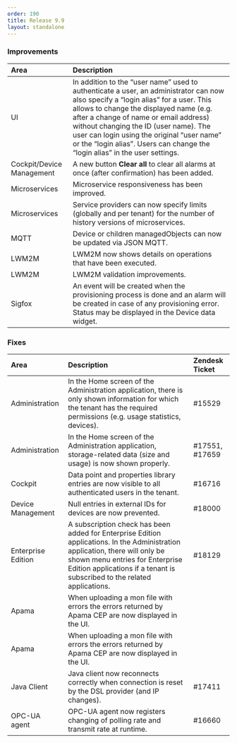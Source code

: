 ```yaml
---
order: 190
title: Release 9.9
layout: standalone
---
```


### Improvements

|Area|Description|
|:---|:---|
|UI|In addition to the “user name” used to authenticate a user, an administrator can now also specify  a “login alias” for a user. This allows to change the displayed name (e.g. after a change of name or email address) without changing the ID (user name).  The user can login using the original “user name” or the “login alias”. Users can change the “login alias” in the user settings.|
|Cockpit/Device Management|A new button **Clear all** to clear all alarms at once (after confirmation) has been added.|
|Microservices|Microservice responsiveness has been improved.|
|Microservices|Service providers can now specify limits (globally and per tenant) for the number of history versions of microservices.|
|MQTT|Device or children managedObjects can now be updated via JSON MQTT.
|LWM2M|LWM2M now shows details on operations that have been executed.|
|LWM2M|LWM2M validation improvements.|
|Sigfox|An event will be created when the provisioning process is done and an alarm will be created in case of any provisioning error. Status may be displayed in the Device data widget.|


### Fixes


|Area|Description|Zendesk Ticket|
|:---|:---|:---|
|Administration|In the Home screen of the Administration application, there is only shown information for which the tenant has the required permissions (e.g. usage statistics, devices).|#15529|
|Administration|In the Home screen of the Administration application, storage-related data (size and usage) is now shown properly.|#17551, #17659|
|Cockpit|Data point and properties library entries are now visible to all authenticated users in the tenant.|#16716|
|Device Management|Null entries in external IDs for devices are now prevented.|#18000|
|Enterprise Edition|A subscription check has been added for Enterprise Edition applications. In the Administration application, there will only be shown menu entries for Enterprise Edition applications if a tenant is subscribed to the related applications.|#18129|
|Apama|When uploading a mon file with errors the errors returned by Apama CEP are now displayed in the UI.||
|Apama|When uploading a mon file with errors the errors returned by Apama CEP are now displayed in the UI.||
|Java Client|Java client now reconnects correctly when connection is reset by the DSL provider (and IP changes).|#17411|
|OPC-UA agent|OPC-UA agent now registers changing of polling rate and transmit rate at runtime.|#16660|



